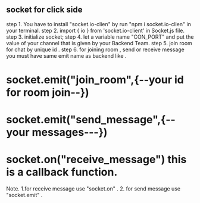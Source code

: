 ## socket for click side 
 step 1. You have to install "socket.io-clien" by run "npm i socket.io-clien" in your terminal.
 step 2.  import { io } from 'socket.io-client' in Socket.js file.
 step 3. initialize socket;
 step 4. let a variable name "CON_PORT" and put the value of your channel that is given by your Backend Team.
 step 5. join room for chat by unique id .
 step 6. for joining room , send or receive message you must have same emit name as backend like .
 # socket.emit("join_room",{--your id for room join--})
 # socket.emit("send_message",{--your messages---})
 # socket.on("receive_message") this is a callback function.

  Note. 
  1.for receive message use "socket.on" .
  2. for send message use "socket.emit" .